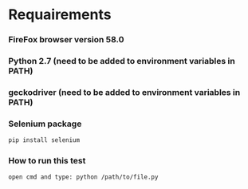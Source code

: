 # Requairements
### FireFox browser version 58.0
### Python 2.7 (need to be added to environment variables in PATH)
### geckodriver (need to be added to environment variables in PATH)

### Selenium package 
```bash
pip install selenium
```
### How to run this test
```bash
open cmd and type: python /path/to/file.py
```

